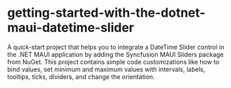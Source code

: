 # getting-started-with-the-dotnet-maui-datetime-slider
A quick-start project that helps you to integrate a DateTime Slider control in the .NET MAUI application by adding the Syncfusion MAUI Sliders package from NuGet. This project contains simple code customizations like how to bind values, set minimum and maximum values with intervals, labels, tooltips, ticks, dividers, and change the orientation.
